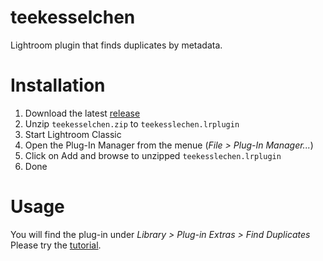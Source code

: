 # teekesselchen

Lightroom plugin that finds duplicates by metadata.

# Installation

1. Download the latest [release](https://github.com/fuxs/teekesselchen/releases/tag/1.9.0)
2. Unzip `teekesselchen.zip` to `teekesslechen.lrplugin`
3. Start Lightroom Classic
4. Open the Plug-In Manager from the menue (_File > Plug-In Manager..._)
5. Click on Add and browse to unzipped `teekesslechen.lrplugin`
6. Done

# Usage

You will find the plug-in under _Library > Plug-in Extras > Find Duplicates_
Please try the [tutorial](https://www.bungenstock.de/teekesselchen/doc/v1/en/tutorial.php).
